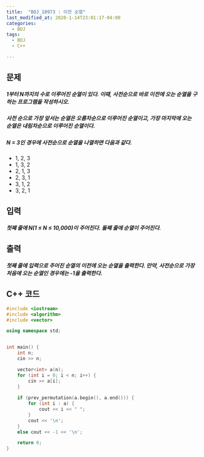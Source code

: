 ```yaml
---
title:  "BOJ_10973 : 이전 순열"
last_modified_at: 2020-1-14T23:01:17-04:00
categories: 
  - BOJ
tags:
  - BOJ
  - C++

---
```



## 문제

##### 1부터 N까지의 수로 이루어진 순열이 있다. 이때, 사전순으로 바로 이전에 오는 순열을 구하는 프로그램을 작성하시오.

##### 사전 순으로 가장 앞서는 순열은 오름차순으로 이루어진 순열이고, 가장 마지막에 오는 순열은 내림차순으로 이루어진 순열이다.

##### N = 3인 경우에 사전순으로 순열을 나열하면 다음과 같다.

- 1, 2, 3
- 1, 3, 2
- 2, 1, 3
- 2, 3, 1
- 3, 1, 2
- 3, 2, 1



## 입력

##### 첫째 줄에 N(1 ≤ N ≤ 10,000)이 주어진다. 둘째 줄에 순열이 주어진다.


## 출력

##### 첫째 줄에 입력으로 주어진 순열의 이전에 오는 순열을 출력한다. 만약, 사전순으로 가장 처음에 오는 순열인 경우에는 -1을 출력한다.



## C++ 코드
```c++
#include <iostream>
#include <algorithm>
#include <vector>

using namespace std;


int main() {
	int n;
	cin >> n;

	vector<int> a(n);
	for (int i = 0; i < n; i++) {
		cin >> a[i];
	}
	
	if (prev_permutation(a.begin(), a.end())) {
		for (int i : a) {
			cout << i << " ";
		}
		cout << '\n';
	}
	else cout << -1 << '\n';

	return 0;
}
```

